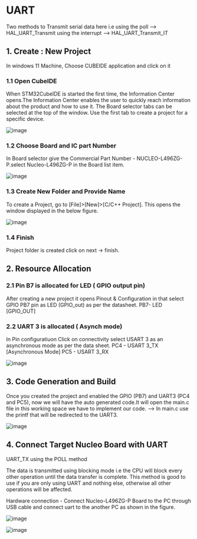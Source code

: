 # UART 

Two methods to Transmit serial data here i.e
using the poll —> HAL_UART_Transmit
using the interrupt —> HAL_UART_Transmit_IT

## 1. Create : New Project
  In windows 11 Machine,  Choose CUBEIDE application and click on it
  
### 1.1 Open CubeIDE
When STM32CubeIDE is started the first time, the Information Center opens.The Information Center enables the user to quickly reach information about the product and how to use it. The Board selector  tabs can be selected at the top of the window. Use the first tab to create a project for a specific device.

![image](https://github.com/SGyashu/STM32_Uart_TX1/assets/144312729/e8a76249-9e99-4e06-bf40-e61e1d6d3b13)

###  1.2 Choose Board and IC part Number

In Board selector give the Commercial Part Number - NUCLEO-L496ZG-P.select Nucleo-L496ZG-P in the  Board list item.

  ![image](https://github.com/DLinIoTedge/Harpy/assets/144312729/07b08d01-ff1e-4072-9d2c-38b3687d9dec)
  
###  1.3 Create  New Folder and Provide Name
To create a Project, go to [File]>[New]>[C/C++ Project]. This opens the window displayed in the below figure.

![image](https://github.com/DLinIoTedge/Harpy/assets/144312729/d2a434c8-c47f-406b-80bf-3461c94f6807)

### 1.4 Finish
Project folder is created click on next -> finish.

##  2. Resource Allocation

### 2.1 Pin B7 is allocated for LED ( GPIO output pin)
After creating a new project it opens Pinout & Configuration in that select GPIO PB7 pin as LED (GPIO_out) as per the datasheet.
PB7- LED [GPIO_OUT]

### 2.2 UART 3 is allocated ( Asynch mode)
In Pin configuratiuon Click on connectivity select USART 3 as an asynchronous mode as per the data sheet.
PC4 - USART 3_TX [Asynchronous Mode]
PC5 - USART 3_RX

![image](https://github.com/DLinIoTedge/Harpy/assets/144312729/cb3ae49d-d59c-46a8-9699-1d4839253a49)

## 3. Code Generation and Build
Once you created the project and enabled the GPIO (PB7) and UART3 (PC4 and PC5), now we will have the auto generated code.It will open the main.c file in this working space we have to implement our code.
—> In main.c use the printf that will be redirected to the UART3.

![image](https://github.com/DLinIoTedge/Harpy/assets/144312729/17545e33-d311-4759-a65c-864271655c87)


## 4.  Connect Target Nucleo Board with UART 

UART_TX using the POLL method

The data is transmitted using blocking mode i.e the CPU will block every other operation until the data transfer is complete.
This method is good to use if you are only using UART and nothing else, otherwise all other operations will be affected.

Hardware connection - Connect Nucleo-L496ZG-P Board to the PC through USB cable and connect uart to the another PC as shown in the figure.

![image](https://github.com/SGyashu/STM32_Uart_TX1/assets/144312729/1f18534d-eaf4-4a31-833c-9bdacfa08f17)

![image](https://github.com/SGyashu/STM32_Uart_TX1/assets/144312729/4f502ccc-1a32-48b0-a92e-0a3ad63e8604)



